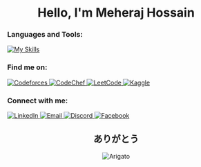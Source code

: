 <div align="center">

# Hello, I'm Meheraj Hossain

<h3 align="left">Languages and Tools:</h3>
<div align="left">
  
  [![My Skills](https://skillicons.dev/icons?i=cpp,python,go,c,java,html,css,pytorch,sklearn,pkl,flask,ubuntu,vscode,git,github)](https://skillicons.dev)
  

<h3 align="left">Find me on:</h3>
<p align="left">
  <a href="https://codeforces.com/profile/meheraj_hossain_" target="_blank">
    <img src="https://img.shields.io/badge/Codeforces-445f9d?style=for-the-badge&logo=Codeforces&logoColor=white" alt="Codeforces" />
  </a>
  <a href="https://www.codechef.com/users/meherajhossain" target="_blank">
    <img src="https://img.shields.io/badge/CodeChef-%23964B00.svg?style=for-the-badge&logo=CodeChef&logoColor=white" alt="CodeChef" />
  </a>
  <a href="https://leetcode.com/u/meheraj_hossain_/" target="_blank">
    <img src="https://img.shields.io/badge/LeetCode-000000?style=for-the-badge&logo=LeetCode&logoColor=#d16c06" alt="LeetCode" />
  </a>
  <a href="https://www.kaggle.com/meherajhossain95" target="_blank">
    <img src="https://img.shields.io/badge/Kaggle-20BEFF?style=for-the-badge&logo=Kaggle&logoColor=white" alt="Kaggle" />
  </a>
</p>


<h3 align="left">Connect with me:</h3>
<div align="left">
  <a href="https://www.linkedin.com/in/meheraj-hossain95/">
    <img src="https://img.shields.io/badge/LinkedIn-0A66C2?style=for-the-badge&logo=linkedin&logoColor=white" alt="LinkedIn"/>
  </a>
  <a href="mailto:mdmeherajhossain95@gmail.com">
    <img src="https://img.shields.io/badge/Email-D14836?style=for-the-badge&logo=gmail&logoColor=white" alt="Email"/>
  </a>
  <a href="https://discord.com/users/mdmeherajhossain.95">
    <img src="https://img.shields.io/badge/Discord-5865F2?style=for-the-badge&logo=discord&logoColor=white" alt="Discord"/>
  </a>
  <a href="https://www.facebook.com/meherajhossain.95">
    <img src="https://img.shields.io/badge/Facebook-1877F2?style=for-the-badge&logo=facebook&logoColor=white" alt="Facebook"/>
  </a>
</div>


<div align="center">

## ありがとう 
<img src="https://img.shields.io/badge/🤝%20Arigato-Thank%20You-4CAF50?style=for-the-badge&logoColor=white" alt="Arigato"/>

</div>
